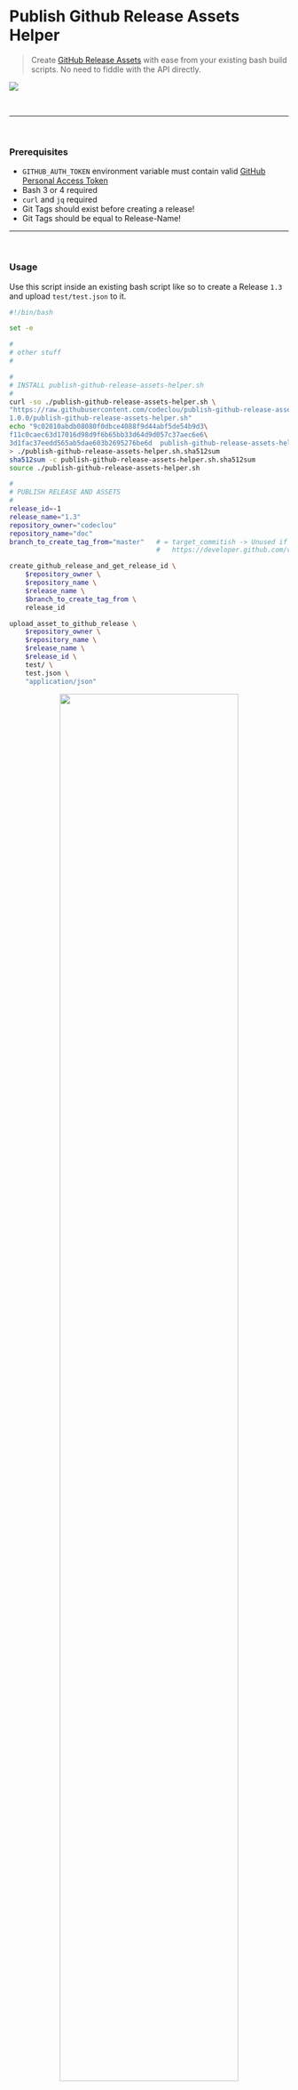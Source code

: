 # Publish Github Release Assets Helper

> Create [GitHub Release Assets](https://github.com/blog/1547-release-your-software) with ease from your existing bash build scripts. No need to fiddle with the API directly.

[![](https://codeclou.github.io/publish-github-release-assets-helper/img/github-product-logo-publish-github-release.png)](https://github.com/codeclou/publish-github-release-assets-helper/)

&nbsp;

-----

&nbsp;

### Prerequisites

 * `GITHUB_AUTH_TOKEN` environment variable must contain valid [GitHub Personal Access Token](https://help.github.com/articles/creating-a-personal-access-token-for-the-command-line/)
 * Bash 3 or 4 required
 * `curl` and `jq` required
 * Git Tags should exist before creating a release!
 * Git Tags should be equal to Release-Name!

-----

&nbsp;

### Usage

Use this script inside an existing bash script like so to create a Release `1.3`
and upload `test/test.json` to it.

```bash
#!/bin/bash

set -e

#
# other stuff
#

#
# INSTALL publish-github-release-assets-helper.sh
#
curl -so ./publish-github-release-assets-helper.sh \
"https://raw.githubusercontent.com/codeclou/publish-github-release-assets-helper/\
1.0.0/publish-github-release-assets-helper.sh"
echo "9c02010abdb08080f0dbce4088f9d44abf5de54b9d3\
f11c0caec63d17016d98d9f6b65bb33d64d9d057c37aec6e6\
3d1fac37eedd565ab5dae603b2695276be6d  publish-github-release-assets-helper.sh" \
> ./publish-github-release-assets-helper.sh.sha512sum
sha512sum -c publish-github-release-assets-helper.sh.sha512sum
source ./publish-github-release-assets-helper.sh

#
# PUBLISH RELEASE AND ASSETS
#
release_id=-1
release_name="1.3"
repository_owner="codeclou"
repository_name="doc"
branch_to_create_tag_from="master"   # = target_commitish -> Unused if the Git tag already exists! 
                                     #   https://developer.github.com/v3/repos/releases/#create-a-release

create_github_release_and_get_release_id \
    $repository_owner \
    $repository_name \
    $release_name \
    $branch_to_create_tag_from \
    release_id

upload_asset_to_github_release \
    $repository_owner \
    $repository_name \
    $release_name \
    $release_id \
    test/ \
    test.json \
    "application/json"
```

<p align="center"><img src="https://cloud.githubusercontent.com/assets/12599965/24579682/38a5844e-16fa-11e7-8e58-fce0bdd4d6b8.gif" width="80%"></p>

-----

&nbsp;

### License

[MIT](./LICENSE) © [Bernhard Grünewaldt](https://github.com/clouless)
